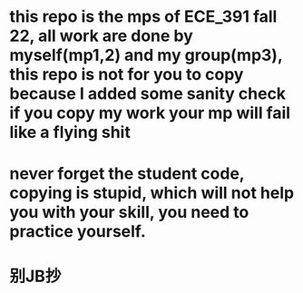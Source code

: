 # this repo is the mps of ECE_391 fall 22, all work are done by myself(mp1,2) and my group(mp3), this repo is not for you to copy because I added some sanity check if you copy my work your mp will fail like a flying shit
# never forget the student code, copying is stupid, which will not help you with your skill, you need to practice yourself.
# 别JB抄
